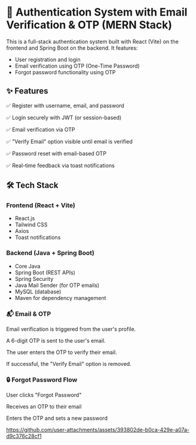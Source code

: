 # 🔐 Authentication System with Email Verification & OTP (MERN Stack)

This is a full-stack authentication system built with React (Vite) on the frontend and Spring Boot on the backend. 
It features:
- User registration and login
- Email verification using OTP (One-Time Password)
- Forgot password functionality using OTP

## ✨ Features
✅ Register with username, email, and password

✅ Login securely with JWT (or session-based)

✅ Email verification via OTP

✅ "Verify Email" option visible until email is verified

✅ Password reset with email-based OTP

✅ Real-time feedback via toast notifications

## 🛠 Tech Stack
### Frontend (React + Vite)
- React.js
- Tailwind CSS
- Axios
- Toast notifications

### Backend (Java + Spring Boot)
- Core Java
- Spring Boot (REST APIs)
- Spring Security
- Java Mail Sender (for OTP emails)
- MySQL (database)
- Maven for dependency management

### 📬 Email & OTP
Email verification is triggered from the user's profile.

A 6-digit OTP is sent to the user's email.

The user enters the OTP to verify their email.

If successful, the "Verify Email" option is removed.

### 🔒 Forgot Password Flow
User clicks "Forgot Password"

Receives an OTP to their email

Enters the OTP and sets a new password

https://github.com/user-attachments/assets/393802de-b0ca-429e-a07a-d9c376c28cf1




